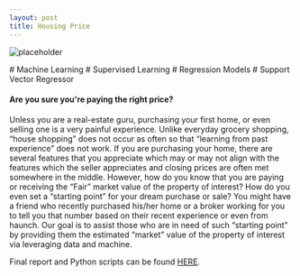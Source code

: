 ```yaml
---
layout: post
title: Housing Price
---
```


![placeholder](https://sujeongcha.github.io/public/housingPrice.jpg "Manhattan")

<div class="message">
  # Machine Learning  # Supervised Learning  # Regression Models  # Support Vector Regressor
</div>

#### Are you sure you're paying the right price?

Unless you are a real-estate guru, purchasing your first home, or even selling one is a very painful experience. Unlike everyday grocery shopping, “house shopping” does not occur as often so that “learning from past experience” does not work. If you are purchasing your home, there are several features that you appreciate which may or may not align with the features which the seller appreciates and closing prices are often met somewhere in the middle. However, how do you know that you are paying or receiving the “Fair” market value of the property of interest? How do you even set a “starting point” for your dream purchase or sale? You might have a friend who recently purchased his/her home or a broker working for you to tell you that number based on their recent experience or even from haunch. Our goal is to assist those who are in need of such “starting point” by providing them the estimated “market” value of the property of interest via leveraging data and machine.

Final report and Python scripts can be found <a href="https://github.com/sujeongcha/RGTM">HERE</a>.
